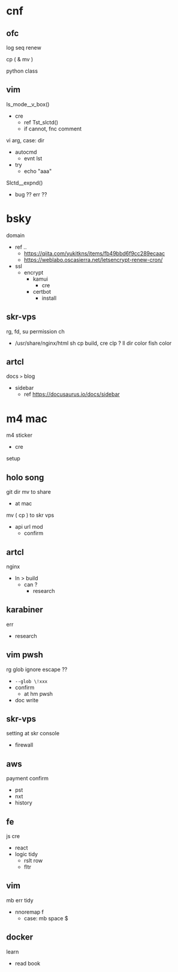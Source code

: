 
# cnf


## ofc

log seq renew

cp ( & mv )

python class


## vim

Is_mode__v_box()
- cre
  - ref Tst_slctd()
  - if cannot, fnc comment


vi arg, case: dir
- autocmd
  - evnt lst
- try
  - echo "aaa"


Slctd__expnd()
- bug ?? err ??


# bsky

domain
- ref                                              .. 
  - https://qiita.com/yukitkns/items/fb49bbd6f9cc289ecaac
  - https://weblabo.oscasierra.net/letsencrypt-renew-cron/
- ssl
  - encrypt
    - kamui
      - cre
    - certbot
      - install


## skr-vps

rg, fd, 
su permission ch
- /usr/share/nginx/html
sh cp build, cre
clp ?
ll dir color
fish color


## artcl

docs `>` blog 
- sidebar
  - ref https://docusaurus.io/docs/sidebar


# m4 mac

m4 sticker
- cre


setup


## holo song

git dir mv to share
- at mac


mv ( cp ) to skr vps
- api url mod
  - confirm


## artcl

nginx
- ln > build
  - can ?
    - research


## karabiner

err
- research


## vim pwsh

rg glob ignore escape ??
- `--glob \!xxx`
- confirm
  - at hm pwsh
- doc write


## skr-vps

setting at skr console
- firewall


## aws

payment confirm
- pst
- nxt
- history


## fe

js cre
- react
- logic tidy
  - rslt row
  - fltr


## vim

mb err tidy
- nnoremap f
  - case: mb space $


## docker

learn
- read book



